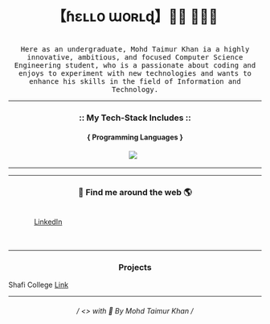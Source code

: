 

   # <h1 align="center">【﻿ɦɛʟʟօ աօʀʟɖ】👋🏼 👨🏼‍💻<h1>
   
   
<p align="center">
  <samp> 
   Here as an undergraduate, Mohd Taimur Khan ia a highly innovative, ambitious, and focused Computer Science Engineering student, who is a passionate about coding and enjoys to experiment with new technologies and wants to enhance his skills in the field of Information and Technology.
</samp>

<hr>
<h3 align="center"> :: My Tech-Stack Includes :: </h3>

<h4 align='center'>{ Programming Languages }</h4>
<p align='center'>
  <img src="https://www.freepnglogos.com/uploads/javascript-png/png-javascript-badge-picture-8.png" />&nbsp;&nbsp;
</p>
<hr>

<hr>

<h3 align='center'>🔎 Find me around the web 🌎</h3>
<p><br>&nbsp;&nbsp;&nbsp;&nbsp;&nbsp;&nbsp;&nbsp;&nbsp;&nbsp;&nbsp;&nbsp;&nbsp;
   <a href="https://www.linkedin.com/in/mohd-taimur-khan-182076203/"> LinkedIn </a><br><br>&nbsp;&nbsp;&nbsp;&nbsp;&nbsp;&nbsp;&nbsp;&nbsp;&nbsp;&nbsp;&nbsp;&nbsp;
<p>
<hr>
<p>
<h3 align='center'> Projects</h3>
  Shafi College <a href="https://shaficollege.netlify.app"> Link </a>
<p>
           <hr>
<h6 align='center'>
  / <> with 🧡 By Mohd Taimur Khan /
